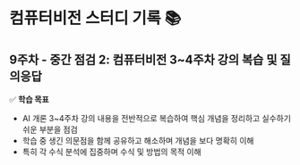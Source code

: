 # 컴퓨터비전 스터디 기록 📚  

## 9주차 - 중간 점검 2: 컴퓨터비전 3~4주차 강의 복습 및 질의응답

✅ **학습 목표**  
- AI 개론 3~4주차 강의 내용을 전반적으로 복습하여 핵심 개념을 정리하고 실수하기 쉬운 부분을 점검
- 학습 중 생긴 의문점을 함께 공유하고 해소하며 개념을 보다 명확히 이해
- 특히 각 수식 분석에 집중하며 수식 및 방법의 목적 이해
